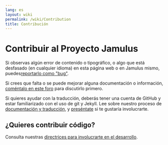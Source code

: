 ```yaml
---
lang: es
layout: wiki
permalink: /wiki/Contribution
title: Contribución
---
```


# Contribuir al Proyecto Jamulus

Si observas algún error de contenido o tipográfico, o algo que está desfasado (en cualquier idioma) en esta página web o en Jamulus mismo, puedes<a href="https://github.com/jamulussoftware/jamulus/issues">reportarlo como "bug"</a>.

Si crees que falta o se puede mejorar alguna documentación o información, <a href="https://github.com/jamulussoftware/jamulus/discussions">coméntalo en este foro</a> para discutirlo primero.

Si quieres ayudar con la traducción, deberás tener una cuenta de GitHub y estar familiarizado con el uso de git y Jekyll. Lee sobre nuestro proceso de [documentación y traducción](https://github.com/jamulussoftware/jamuluswebsite/blob/changes/CONTRIBUTING.md), y [preséntate](https://github.com/jamulussoftware/jamulus/discussions) si te gustaría involucrarte.


## ¿Quieres contribuir código?

Consulta nuestras [directrices para involucrarte en el desarrollo](https://github.com/jamulussoftware/jamulus/blob/master/CONTRIBUTING.md).
